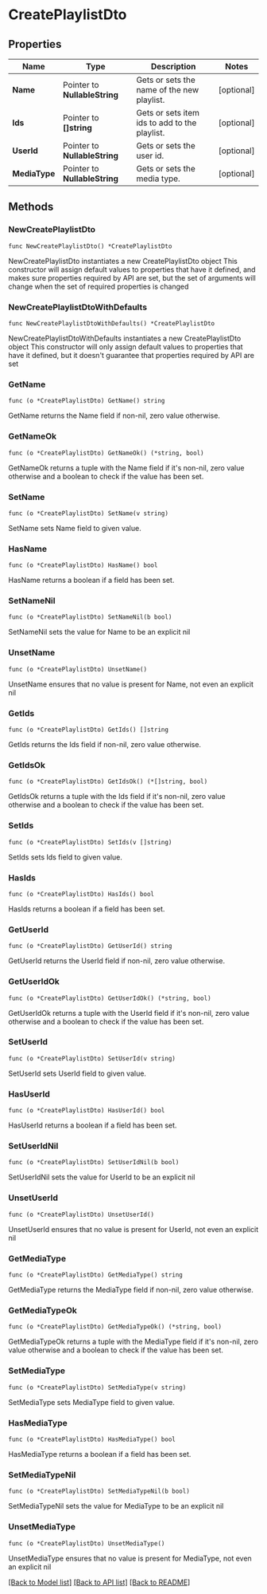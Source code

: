 # CreatePlaylistDto

## Properties

Name | Type | Description | Notes
------------ | ------------- | ------------- | -------------
**Name** | Pointer to **NullableString** | Gets or sets the name of the new playlist. | [optional] 
**Ids** | Pointer to **[]string** | Gets or sets item ids to add to the playlist. | [optional] 
**UserId** | Pointer to **NullableString** | Gets or sets the user id. | [optional] 
**MediaType** | Pointer to **NullableString** | Gets or sets the media type. | [optional] 

## Methods

### NewCreatePlaylistDto

`func NewCreatePlaylistDto() *CreatePlaylistDto`

NewCreatePlaylistDto instantiates a new CreatePlaylistDto object
This constructor will assign default values to properties that have it defined,
and makes sure properties required by API are set, but the set of arguments
will change when the set of required properties is changed

### NewCreatePlaylistDtoWithDefaults

`func NewCreatePlaylistDtoWithDefaults() *CreatePlaylistDto`

NewCreatePlaylistDtoWithDefaults instantiates a new CreatePlaylistDto object
This constructor will only assign default values to properties that have it defined,
but it doesn't guarantee that properties required by API are set

### GetName

`func (o *CreatePlaylistDto) GetName() string`

GetName returns the Name field if non-nil, zero value otherwise.

### GetNameOk

`func (o *CreatePlaylistDto) GetNameOk() (*string, bool)`

GetNameOk returns a tuple with the Name field if it's non-nil, zero value otherwise
and a boolean to check if the value has been set.

### SetName

`func (o *CreatePlaylistDto) SetName(v string)`

SetName sets Name field to given value.

### HasName

`func (o *CreatePlaylistDto) HasName() bool`

HasName returns a boolean if a field has been set.

### SetNameNil

`func (o *CreatePlaylistDto) SetNameNil(b bool)`

 SetNameNil sets the value for Name to be an explicit nil

### UnsetName
`func (o *CreatePlaylistDto) UnsetName()`

UnsetName ensures that no value is present for Name, not even an explicit nil
### GetIds

`func (o *CreatePlaylistDto) GetIds() []string`

GetIds returns the Ids field if non-nil, zero value otherwise.

### GetIdsOk

`func (o *CreatePlaylistDto) GetIdsOk() (*[]string, bool)`

GetIdsOk returns a tuple with the Ids field if it's non-nil, zero value otherwise
and a boolean to check if the value has been set.

### SetIds

`func (o *CreatePlaylistDto) SetIds(v []string)`

SetIds sets Ids field to given value.

### HasIds

`func (o *CreatePlaylistDto) HasIds() bool`

HasIds returns a boolean if a field has been set.

### GetUserId

`func (o *CreatePlaylistDto) GetUserId() string`

GetUserId returns the UserId field if non-nil, zero value otherwise.

### GetUserIdOk

`func (o *CreatePlaylistDto) GetUserIdOk() (*string, bool)`

GetUserIdOk returns a tuple with the UserId field if it's non-nil, zero value otherwise
and a boolean to check if the value has been set.

### SetUserId

`func (o *CreatePlaylistDto) SetUserId(v string)`

SetUserId sets UserId field to given value.

### HasUserId

`func (o *CreatePlaylistDto) HasUserId() bool`

HasUserId returns a boolean if a field has been set.

### SetUserIdNil

`func (o *CreatePlaylistDto) SetUserIdNil(b bool)`

 SetUserIdNil sets the value for UserId to be an explicit nil

### UnsetUserId
`func (o *CreatePlaylistDto) UnsetUserId()`

UnsetUserId ensures that no value is present for UserId, not even an explicit nil
### GetMediaType

`func (o *CreatePlaylistDto) GetMediaType() string`

GetMediaType returns the MediaType field if non-nil, zero value otherwise.

### GetMediaTypeOk

`func (o *CreatePlaylistDto) GetMediaTypeOk() (*string, bool)`

GetMediaTypeOk returns a tuple with the MediaType field if it's non-nil, zero value otherwise
and a boolean to check if the value has been set.

### SetMediaType

`func (o *CreatePlaylistDto) SetMediaType(v string)`

SetMediaType sets MediaType field to given value.

### HasMediaType

`func (o *CreatePlaylistDto) HasMediaType() bool`

HasMediaType returns a boolean if a field has been set.

### SetMediaTypeNil

`func (o *CreatePlaylistDto) SetMediaTypeNil(b bool)`

 SetMediaTypeNil sets the value for MediaType to be an explicit nil

### UnsetMediaType
`func (o *CreatePlaylistDto) UnsetMediaType()`

UnsetMediaType ensures that no value is present for MediaType, not even an explicit nil

[[Back to Model list]](../README.md#documentation-for-models) [[Back to API list]](../README.md#documentation-for-api-endpoints) [[Back to README]](../README.md)



